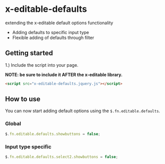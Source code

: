 # x-editable-defaults
extending the x-editable default options functionality

* Adding defaults to specific input type
* Flexible adding of defaults through filter

## Getting started

1.) Include the script into your page.

**NOTE: be sure to include it AFTER the x-editable library.**


```html
<script src="x-editable-defaults.jquery.js"></script>
```

## How to use

You can now start adding default options using the `$.fn.editable.defaults`.

### Global
```javascript
$.fn.editable.defaults.showbuttons = false;
```
### Input type specific
```javascript
$.fn.editable.defaults.select2.showbuttons = false;
```
